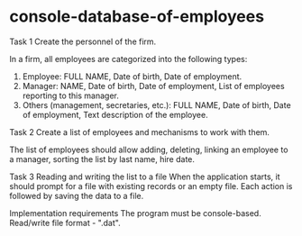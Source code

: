 # console-database-of-employees
Task 1
Create the personnel of the firm.

In a firm, all employees are categorized into the following types:
1)	Employee:
    FULL NAME,
    Date of birth,
    Date of employment.
2)	Manager:
  	NAME,
  	Date of birth,
  	Date of employment,
  	List of employees reporting to this manager.
3)	Others (management, secretaries, etc.):
  	FULL NAME,
  	Date of birth,
  	Date of employment,
  	Text description of the employee.

Task 2
Create a list of employees and mechanisms to work with them.

The list of employees should allow adding, deleting, linking an employee to a manager, sorting the list by last name, hire date.

Task 3
Reading and writing the list to a file
When the application starts, it should prompt for a file with existing records or an empty file. Each action is followed by saving the data to a file.

Implementation requirements
  	The program must be console-based.
  	Read/write file format - ".dat".
